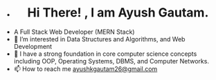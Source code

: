 - <h1 style="text-align: center;">Hi There! , I am Ayush Gautam. </h1>
- A Full Stack Web Developer (MERN Stack)
- 👀 I’m interested in Data Structures and Algorithms, and Web Development
- 🌱 I have a strong foundation in core computer science concepts including OOP, Operating Systems, DBMS, and Computer Networks.
- 📫 How to reach me ayushkgautam26@gmail.com

<!---
AyushKuGautam/AyushKuGautam is a ✨ special ✨ repository because its `README.md` (this file) appears on your GitHub profile.
You can click the Preview link to take a look at your changes.
--->
